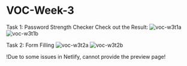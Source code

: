 # VOC-Week-3

Task 1:
Password Strength Checker
Check out the Result:
![voc-w3t1a](https://github.com/jagruth97/VOC-Week-3/assets/65918156/c902f9fd-ab84-4645-b49e-7d6899f9707d)
![voc-w3t1b](https://github.com/jagruth97/VOC-Week-3/assets/65918156/a08395bb-7060-4fbb-8072-bb48c05b9152)

Task 2:
Form Filling
![voc-w3t2a](https://github.com/jagruth97/VOC-Week-3/assets/65918156/b3d9105c-bd94-43aa-84ab-74cfc43d3111)
![voc-w3t2b](https://github.com/jagruth97/VOC-Week-3/assets/65918156/3bcd88eb-0354-4ae8-8afa-67bf936f8caf)

!Due to some issues in Netlify, cannot provide the preview page!


